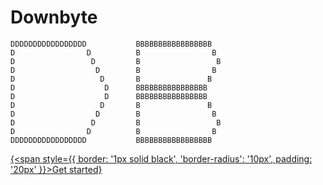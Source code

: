 # Downbyte

```
DDDDDDDDDDDDDDDDD           BBBBBBBBBBBBBBBBB
D                D          B                B
D                 D         B                 B
D                  D        B                B
D                   D       B               B
D                    D      BBBBBBBBBBBBBBBB
D                    D      BBBBBBBBBBBBBBBB
D                   D       B               B
D                  D        B                B
D                 D         B                 B
D                D          B                B
DDDDDDDDDDDDDDDDD           BBBBBBBBBBBBBBBBB
```

[{<span style={{ border: '1px solid black', 'border-radius': '10px', padding: '20px' }}>Get started</span>}](getting-started)
